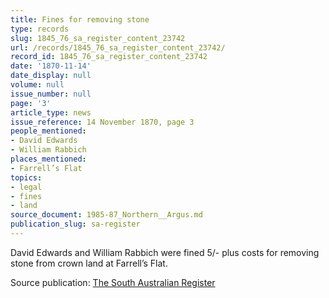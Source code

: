 ```yaml
---
title: Fines for removing stone
type: records
slug: 1845_76_sa_register_content_23742
url: /records/1845_76_sa_register_content_23742/
record_id: 1845_76_sa_register_content_23742
date: '1870-11-14'
date_display: null
volume: null
issue_number: null
page: '3'
article_type: news
issue_reference: 14 November 1870, page 3
people_mentioned:
- David Edwards
- William Rabbich
places_mentioned:
- Farrell’s Flat
topics:
- legal
- fines
- land
source_document: 1985-87_Northern__Argus.md
publication_slug: sa-register
---
```


David Edwards and William Rabbich were fined 5/- plus costs for removing stone from crown land at Farrell’s Flat.

Source publication: [The South Australian Register](/publications/sa-register/)
